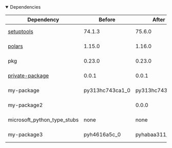 <details open>
<summary>Dependencies</summary>

|Dependency|Before|After|Explicit|Package|Environments|
|-|-|-|-|-|-|
|[setuptools](https://pypi.org/project/setuptools)|74.1.3|75.6.0|true|pypi|*all envs* on osx-arm64|
|[polars](https://prefix.dev/channels/conda-forge/packages/polars)|1.15.0|1.16.0|true|conda|*all envs* on osx-arm64|
|pkg|0.23.0|0.23.0|true|conda|*all envs* on linux-64|
|[private-package](https://prefix.dev/channels/setup-pixi-test/packages/private-package)|0.0.1|0.0.1|true|conda|*all envs* on osx-arm64|
|my-package|py313hc743ca1_0|py313hc743ca1_1|true|conda|*all envs* on osx-arm64|
|my-package2||0.0.0|false|conda|*all envs* on osx-arm64|
|microsoft_python_type_stubs|none|none|false|pypi|*all envs* on linux-64|
|my-package3|pyh4616a5c_0|pyhabaa311_0|false|conda|*all envs* on osx-arm64|

</details>

[^1]: **Bold** means explicit dependency.
[^2]: Dependency got downgraded.
